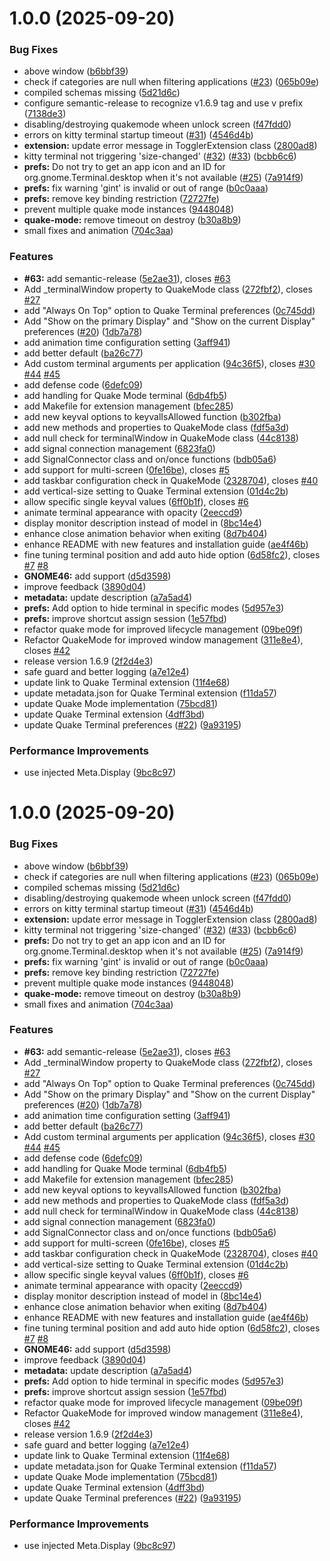 # 1.0.0 (2025-09-20)


### Bug Fixes

* above window ([b6bbf39](https://github.com/diegodario88/quake-terminal/commit/b6bbf392c9ba180fb05147f99ccccd9c245d6517))
* check if categories are null when filtering applications ([#23](https://github.com/diegodario88/quake-terminal/issues/23)) ([065b09e](https://github.com/diegodario88/quake-terminal/commit/065b09ef173fe2422100b14543b5c706f284ac2c))
* compiled schemas missing ([5d21d6c](https://github.com/diegodario88/quake-terminal/commit/5d21d6cdc54de46a9f6474b31a1b689c0363c7a3))
* configure semantic-release to recognize v1.6.9 tag and use v prefix ([7138de3](https://github.com/diegodario88/quake-terminal/commit/7138de31ad2930fcd96f54b2a9bafcacdb44965b))
* disabling/destroying quakemode wheen unlock screen ([f47fdd0](https://github.com/diegodario88/quake-terminal/commit/f47fdd0b75910a906b9d02d4c6c2849c72cd5636))
* errors on kitty terminal startup timeout ([#31](https://github.com/diegodario88/quake-terminal/issues/31)) ([4546d4b](https://github.com/diegodario88/quake-terminal/commit/4546d4b75795255b0a937dac305a5be71e677e13))
* **extension:** update error message in TogglerExtension class ([2800ad8](https://github.com/diegodario88/quake-terminal/commit/2800ad8d5a1e1d75a14afbd9157c1edf8df42b9c))
* kitty terminal not triggering 'size-changed' ([#32](https://github.com/diegodario88/quake-terminal/issues/32)) ([#33](https://github.com/diegodario88/quake-terminal/issues/33)) ([bcbb6c6](https://github.com/diegodario88/quake-terminal/commit/bcbb6c671e56c2bd3801b864bd37bca388bc5a2b))
* **prefs:** Do not try to get an app icon and an ID for org.gnome.Terminal.desktop when it's not available ([#25](https://github.com/diegodario88/quake-terminal/issues/25)) ([7a914f9](https://github.com/diegodario88/quake-terminal/commit/7a914f91fc0d6ca488e21f4e648d4d8dc4b9a0e6))
* **prefs:** fix warning 'gint' is invalid or out of range ([b0c0aaa](https://github.com/diegodario88/quake-terminal/commit/b0c0aaae72e8af1bcfdabb2da2d2161a27b327a8))
* **prefs:** remove key binding restriction ([72727fe](https://github.com/diegodario88/quake-terminal/commit/72727fe37ab0e5f63f185aafae2e535335f134e7))
* prevent multiple quake mode instances ([9448048](https://github.com/diegodario88/quake-terminal/commit/94480487808011e9548f5d2526686c5137505de6))
* **quake-mode:** remove timeout on destroy ([b30a8b9](https://github.com/diegodario88/quake-terminal/commit/b30a8b976a35898c36949bb8ca92e8c5cd7cbbac))
* small fixes and animation ([704c3aa](https://github.com/diegodario88/quake-terminal/commit/704c3aaaf35a9c46368d028b6e84c51d346e389e))


### Features

* **#63:** add semantic-release ([5e2ae31](https://github.com/diegodario88/quake-terminal/commit/5e2ae31e96f51a7e226d9ee47f0a0331765c85a7)), closes [#63](https://github.com/diegodario88/quake-terminal/issues/63)
* Add _terminalWindow property to QuakeMode class ([272fbf2](https://github.com/diegodario88/quake-terminal/commit/272fbf225b9774817dee3bd8e4016e6b1387224f)), closes [#27](https://github.com/diegodario88/quake-terminal/issues/27)
* add "Always On Top" option to Quake Terminal preferences ([0c745dd](https://github.com/diegodario88/quake-terminal/commit/0c745dda7a690bcabe701b90784862b8555009eb))
* Add "Show on the primary Display" and "Show on the current Display" preferences ([#20](https://github.com/diegodario88/quake-terminal/issues/20)) ([1db7a78](https://github.com/diegodario88/quake-terminal/commit/1db7a78fe3e15a69c1dff2b0f36d4bc1439a9741))
* add animation time configuration setting ([3aff941](https://github.com/diegodario88/quake-terminal/commit/3aff941eee192944aab2206a834a68ca0c7dd7c0))
* add better default ([ba26c77](https://github.com/diegodario88/quake-terminal/commit/ba26c770de8727cbbde443380ab83eafc3d1aa8e))
* Add custom terminal arguments per application ([94c36f5](https://github.com/diegodario88/quake-terminal/commit/94c36f56e1cf3370e33dc7b41a70a8348b6998f9)), closes [#30](https://github.com/diegodario88/quake-terminal/issues/30) [#44](https://github.com/diegodario88/quake-terminal/issues/44) [#45](https://github.com/diegodario88/quake-terminal/issues/45)
* add defense code ([6defc09](https://github.com/diegodario88/quake-terminal/commit/6defc0904f050454ebf9515231abaa0ee11fa70f))
* add handling for Quake Mode terminal ([6db4fb5](https://github.com/diegodario88/quake-terminal/commit/6db4fb50d157c39424eb0f478ada7eecdceedd4d))
* add Makefile for extension management ([bfec285](https://github.com/diegodario88/quake-terminal/commit/bfec2856d4adbe168defc246f9c818ce8ed83355))
* add new keyval options to keyvalIsAllowed function ([b302fba](https://github.com/diegodario88/quake-terminal/commit/b302fbacaee43a97c69a9d566a64ab938315e760))
* add new methods and properties to QuakeMode class ([fdf5a3d](https://github.com/diegodario88/quake-terminal/commit/fdf5a3d6035e230b88aa23c267a6a74b5e4a2e4d))
* add null check for terminalWindow in QuakeMode class ([44c8138](https://github.com/diegodario88/quake-terminal/commit/44c8138425ea4d09196ca5516148c88e83e6603f))
* add signal connection management ([6823fa0](https://github.com/diegodario88/quake-terminal/commit/6823fa091ab35f2aae187b9d40eeb3214ed0d0fc))
* add SignalConnector class and on/once functions ([bdb05a6](https://github.com/diegodario88/quake-terminal/commit/bdb05a6db649d1ba43291eb4d0e29189c2a341fa))
* add support for multi-screen ([0fe16be](https://github.com/diegodario88/quake-terminal/commit/0fe16bebf86ef50f023966c9476a10ea1352f785)), closes [#5](https://github.com/diegodario88/quake-terminal/issues/5)
* add taskbar configuration check in QuakeMode ([2328704](https://github.com/diegodario88/quake-terminal/commit/232870408f932029812642c7db6f4ff75d3d99db)), closes [#40](https://github.com/diegodario88/quake-terminal/issues/40)
* add vertical-size setting to Quake Terminal extension ([01d4c2b](https://github.com/diegodario88/quake-terminal/commit/01d4c2b9ac9d9ac66afa0321b31d5eddcf6d2253))
* allow specific single keyval values ([6ff0b1f](https://github.com/diegodario88/quake-terminal/commit/6ff0b1f3aad5435f5893e84e383d04b943b94aa0)), closes [#6](https://github.com/diegodario88/quake-terminal/issues/6)
* animate terminal appearance with opacity ([2eeccd9](https://github.com/diegodario88/quake-terminal/commit/2eeccd918f429533947ae600eefabc97781e68c1))
* display monitor description instead of model in ([8bc14e4](https://github.com/diegodario88/quake-terminal/commit/8bc14e44766fb32c33bc9b4e5e86758b6e2e693e))
* enhance close animation behavior when exiting ([8d7b404](https://github.com/diegodario88/quake-terminal/commit/8d7b404998644e7651d5ab7f597eaebd92b44df3))
* enhance README with new features and installation guide ([ae4f46b](https://github.com/diegodario88/quake-terminal/commit/ae4f46b0399752bca0a3e42b2c4a4b8a7299b5bb))
* fine tuning terminal position and add auto hide option ([6d58fc2](https://github.com/diegodario88/quake-terminal/commit/6d58fc2ffd3323c50ce29d4c57925b9362ebb250)), closes [#7](https://github.com/diegodario88/quake-terminal/issues/7) [#8](https://github.com/diegodario88/quake-terminal/issues/8)
* **GNOME46:** add support ([d5d3598](https://github.com/diegodario88/quake-terminal/commit/d5d3598a13581ebfa95e41f1e969e179d47fcdf1))
* improve feedback ([3890d04](https://github.com/diegodario88/quake-terminal/commit/3890d04d2cd66aae995bd13ddaf76e2f1c0c12ed))
* **metadata:** update description ([a7a5ad4](https://github.com/diegodario88/quake-terminal/commit/a7a5ad44468ba40db665a3fd9ca376ac4d81d404))
* **prefs:** Add option to hide terminal in specific modes ([5d957e3](https://github.com/diegodario88/quake-terminal/commit/5d957e33b037edd8c63286d3976af6532f5a9fc3))
* **prefs:** improve shortcut assign session ([1e57fbd](https://github.com/diegodario88/quake-terminal/commit/1e57fbd495b5311991668f30ccc416bcf7b79c5a))
* refactor quake mode for improved lifecycle management ([09be09f](https://github.com/diegodario88/quake-terminal/commit/09be09f45aeb618f235ee31e797af0110a8c532e))
* Refactor QuakeMode for improved window management ([311e8e4](https://github.com/diegodario88/quake-terminal/commit/311e8e4202d14381dafb9088d21ea8913e13d704)), closes [#42](https://github.com/diegodario88/quake-terminal/issues/42)
* release version 1.6.9 ([2f2d4e3](https://github.com/diegodario88/quake-terminal/commit/2f2d4e35b3d6c6f1f1e3694e246f50f20fb24e9b))
* safe guard and better logging ([a7e12e4](https://github.com/diegodario88/quake-terminal/commit/a7e12e494d61c63c1d6d7cef337d1adadfc422f7))
* update link to Quake Terminal extension ([11f4e68](https://github.com/diegodario88/quake-terminal/commit/11f4e684db11c35a66ca85b566919b1b64fd7ee8))
* update metadata.json for Quake Terminal extension ([f11da57](https://github.com/diegodario88/quake-terminal/commit/f11da5743c32107d43d95e2bfa3d9175741207a3))
* update Quake Mode implementation ([75bcd81](https://github.com/diegodario88/quake-terminal/commit/75bcd81c9fae54b466295aa87d9cb4eb70ef5694))
* update Quake Terminal extension ([4dff3bd](https://github.com/diegodario88/quake-terminal/commit/4dff3bd802a30d2780665a3c573ed00b717658b5))
* update Quake Terminal preferences ([#22](https://github.com/diegodario88/quake-terminal/issues/22)) ([9a93195](https://github.com/diegodario88/quake-terminal/commit/9a93195cca75475dbfe92da99b90ccc7ee6407f1))


### Performance Improvements

* use injected Meta.Display ([9bc8c97](https://github.com/diegodario88/quake-terminal/commit/9bc8c970fc73d177bd066a2b47dc7c27540ff178))

# 1.0.0 (2025-09-20)


### Bug Fixes

* above window ([b6bbf39](https://github.com/diegodario88/quake-terminal/commit/b6bbf392c9ba180fb05147f99ccccd9c245d6517))
* check if categories are null when filtering applications ([#23](https://github.com/diegodario88/quake-terminal/issues/23)) ([065b09e](https://github.com/diegodario88/quake-terminal/commit/065b09ef173fe2422100b14543b5c706f284ac2c))
* compiled schemas missing ([5d21d6c](https://github.com/diegodario88/quake-terminal/commit/5d21d6cdc54de46a9f6474b31a1b689c0363c7a3))
* disabling/destroying quakemode wheen unlock screen ([f47fdd0](https://github.com/diegodario88/quake-terminal/commit/f47fdd0b75910a906b9d02d4c6c2849c72cd5636))
* errors on kitty terminal startup timeout ([#31](https://github.com/diegodario88/quake-terminal/issues/31)) ([4546d4b](https://github.com/diegodario88/quake-terminal/commit/4546d4b75795255b0a937dac305a5be71e677e13))
* **extension:** update error message in TogglerExtension class ([2800ad8](https://github.com/diegodario88/quake-terminal/commit/2800ad8d5a1e1d75a14afbd9157c1edf8df42b9c))
* kitty terminal not triggering 'size-changed' ([#32](https://github.com/diegodario88/quake-terminal/issues/32)) ([#33](https://github.com/diegodario88/quake-terminal/issues/33)) ([bcbb6c6](https://github.com/diegodario88/quake-terminal/commit/bcbb6c671e56c2bd3801b864bd37bca388bc5a2b))
* **prefs:** Do not try to get an app icon and an ID for org.gnome.Terminal.desktop when it's not available ([#25](https://github.com/diegodario88/quake-terminal/issues/25)) ([7a914f9](https://github.com/diegodario88/quake-terminal/commit/7a914f91fc0d6ca488e21f4e648d4d8dc4b9a0e6))
* **prefs:** fix warning 'gint' is invalid or out of range ([b0c0aaa](https://github.com/diegodario88/quake-terminal/commit/b0c0aaae72e8af1bcfdabb2da2d2161a27b327a8))
* **prefs:** remove key binding restriction ([72727fe](https://github.com/diegodario88/quake-terminal/commit/72727fe37ab0e5f63f185aafae2e535335f134e7))
* prevent multiple quake mode instances ([9448048](https://github.com/diegodario88/quake-terminal/commit/94480487808011e9548f5d2526686c5137505de6))
* **quake-mode:** remove timeout on destroy ([b30a8b9](https://github.com/diegodario88/quake-terminal/commit/b30a8b976a35898c36949bb8ca92e8c5cd7cbbac))
* small fixes and animation ([704c3aa](https://github.com/diegodario88/quake-terminal/commit/704c3aaaf35a9c46368d028b6e84c51d346e389e))


### Features

* **#63:** add semantic-release ([5e2ae31](https://github.com/diegodario88/quake-terminal/commit/5e2ae31e96f51a7e226d9ee47f0a0331765c85a7)), closes [#63](https://github.com/diegodario88/quake-terminal/issues/63)
* Add _terminalWindow property to QuakeMode class ([272fbf2](https://github.com/diegodario88/quake-terminal/commit/272fbf225b9774817dee3bd8e4016e6b1387224f)), closes [#27](https://github.com/diegodario88/quake-terminal/issues/27)
* add "Always On Top" option to Quake Terminal preferences ([0c745dd](https://github.com/diegodario88/quake-terminal/commit/0c745dda7a690bcabe701b90784862b8555009eb))
* Add "Show on the primary Display" and "Show on the current Display" preferences ([#20](https://github.com/diegodario88/quake-terminal/issues/20)) ([1db7a78](https://github.com/diegodario88/quake-terminal/commit/1db7a78fe3e15a69c1dff2b0f36d4bc1439a9741))
* add animation time configuration setting ([3aff941](https://github.com/diegodario88/quake-terminal/commit/3aff941eee192944aab2206a834a68ca0c7dd7c0))
* add better default ([ba26c77](https://github.com/diegodario88/quake-terminal/commit/ba26c770de8727cbbde443380ab83eafc3d1aa8e))
* Add custom terminal arguments per application ([94c36f5](https://github.com/diegodario88/quake-terminal/commit/94c36f56e1cf3370e33dc7b41a70a8348b6998f9)), closes [#30](https://github.com/diegodario88/quake-terminal/issues/30) [#44](https://github.com/diegodario88/quake-terminal/issues/44) [#45](https://github.com/diegodario88/quake-terminal/issues/45)
* add defense code ([6defc09](https://github.com/diegodario88/quake-terminal/commit/6defc0904f050454ebf9515231abaa0ee11fa70f))
* add handling for Quake Mode terminal ([6db4fb5](https://github.com/diegodario88/quake-terminal/commit/6db4fb50d157c39424eb0f478ada7eecdceedd4d))
* add Makefile for extension management ([bfec285](https://github.com/diegodario88/quake-terminal/commit/bfec2856d4adbe168defc246f9c818ce8ed83355))
* add new keyval options to keyvalIsAllowed function ([b302fba](https://github.com/diegodario88/quake-terminal/commit/b302fbacaee43a97c69a9d566a64ab938315e760))
* add new methods and properties to QuakeMode class ([fdf5a3d](https://github.com/diegodario88/quake-terminal/commit/fdf5a3d6035e230b88aa23c267a6a74b5e4a2e4d))
* add null check for terminalWindow in QuakeMode class ([44c8138](https://github.com/diegodario88/quake-terminal/commit/44c8138425ea4d09196ca5516148c88e83e6603f))
* add signal connection management ([6823fa0](https://github.com/diegodario88/quake-terminal/commit/6823fa091ab35f2aae187b9d40eeb3214ed0d0fc))
* add SignalConnector class and on/once functions ([bdb05a6](https://github.com/diegodario88/quake-terminal/commit/bdb05a6db649d1ba43291eb4d0e29189c2a341fa))
* add support for multi-screen ([0fe16be](https://github.com/diegodario88/quake-terminal/commit/0fe16bebf86ef50f023966c9476a10ea1352f785)), closes [#5](https://github.com/diegodario88/quake-terminal/issues/5)
* add taskbar configuration check in QuakeMode ([2328704](https://github.com/diegodario88/quake-terminal/commit/232870408f932029812642c7db6f4ff75d3d99db)), closes [#40](https://github.com/diegodario88/quake-terminal/issues/40)
* add vertical-size setting to Quake Terminal extension ([01d4c2b](https://github.com/diegodario88/quake-terminal/commit/01d4c2b9ac9d9ac66afa0321b31d5eddcf6d2253))
* allow specific single keyval values ([6ff0b1f](https://github.com/diegodario88/quake-terminal/commit/6ff0b1f3aad5435f5893e84e383d04b943b94aa0)), closes [#6](https://github.com/diegodario88/quake-terminal/issues/6)
* animate terminal appearance with opacity ([2eeccd9](https://github.com/diegodario88/quake-terminal/commit/2eeccd918f429533947ae600eefabc97781e68c1))
* display monitor description instead of model in ([8bc14e4](https://github.com/diegodario88/quake-terminal/commit/8bc14e44766fb32c33bc9b4e5e86758b6e2e693e))
* enhance close animation behavior when exiting ([8d7b404](https://github.com/diegodario88/quake-terminal/commit/8d7b404998644e7651d5ab7f597eaebd92b44df3))
* enhance README with new features and installation guide ([ae4f46b](https://github.com/diegodario88/quake-terminal/commit/ae4f46b0399752bca0a3e42b2c4a4b8a7299b5bb))
* fine tuning terminal position and add auto hide option ([6d58fc2](https://github.com/diegodario88/quake-terminal/commit/6d58fc2ffd3323c50ce29d4c57925b9362ebb250)), closes [#7](https://github.com/diegodario88/quake-terminal/issues/7) [#8](https://github.com/diegodario88/quake-terminal/issues/8)
* **GNOME46:** add support ([d5d3598](https://github.com/diegodario88/quake-terminal/commit/d5d3598a13581ebfa95e41f1e969e179d47fcdf1))
* improve feedback ([3890d04](https://github.com/diegodario88/quake-terminal/commit/3890d04d2cd66aae995bd13ddaf76e2f1c0c12ed))
* **metadata:** update description ([a7a5ad4](https://github.com/diegodario88/quake-terminal/commit/a7a5ad44468ba40db665a3fd9ca376ac4d81d404))
* **prefs:** Add option to hide terminal in specific modes ([5d957e3](https://github.com/diegodario88/quake-terminal/commit/5d957e33b037edd8c63286d3976af6532f5a9fc3))
* **prefs:** improve shortcut assign session ([1e57fbd](https://github.com/diegodario88/quake-terminal/commit/1e57fbd495b5311991668f30ccc416bcf7b79c5a))
* refactor quake mode for improved lifecycle management ([09be09f](https://github.com/diegodario88/quake-terminal/commit/09be09f45aeb618f235ee31e797af0110a8c532e))
* Refactor QuakeMode for improved window management ([311e8e4](https://github.com/diegodario88/quake-terminal/commit/311e8e4202d14381dafb9088d21ea8913e13d704)), closes [#42](https://github.com/diegodario88/quake-terminal/issues/42)
* release version 1.6.9 ([2f2d4e3](https://github.com/diegodario88/quake-terminal/commit/2f2d4e35b3d6c6f1f1e3694e246f50f20fb24e9b))
* safe guard and better logging ([a7e12e4](https://github.com/diegodario88/quake-terminal/commit/a7e12e494d61c63c1d6d7cef337d1adadfc422f7))
* update link to Quake Terminal extension ([11f4e68](https://github.com/diegodario88/quake-terminal/commit/11f4e684db11c35a66ca85b566919b1b64fd7ee8))
* update metadata.json for Quake Terminal extension ([f11da57](https://github.com/diegodario88/quake-terminal/commit/f11da5743c32107d43d95e2bfa3d9175741207a3))
* update Quake Mode implementation ([75bcd81](https://github.com/diegodario88/quake-terminal/commit/75bcd81c9fae54b466295aa87d9cb4eb70ef5694))
* update Quake Terminal extension ([4dff3bd](https://github.com/diegodario88/quake-terminal/commit/4dff3bd802a30d2780665a3c573ed00b717658b5))
* update Quake Terminal preferences ([#22](https://github.com/diegodario88/quake-terminal/issues/22)) ([9a93195](https://github.com/diegodario88/quake-terminal/commit/9a93195cca75475dbfe92da99b90ccc7ee6407f1))


### Performance Improvements

* use injected Meta.Display ([9bc8c97](https://github.com/diegodario88/quake-terminal/commit/9bc8c970fc73d177bd066a2b47dc7c27540ff178))

